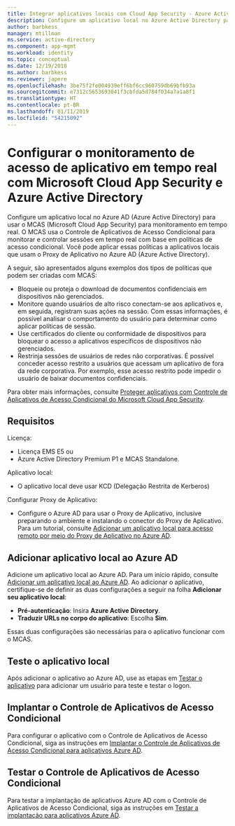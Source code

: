 ```yaml
---
title: Integrar aplicativos locais com Cloud App Security - Azure Active Directory | Microsoft Docs
description: Configure um aplicativo local no Azure Active Directory para trabalhar com MCAS (Microsoft Cloud App Security). Use o Controle de Aplicativos de Acesso Condicional do MCAS para monitorar e controlar sessões em tempo real com base em políticas de acesso condicional. Você pode aplicar essas políticas a aplicativos locais que usam o Proxy de Aplicativo no Azure AD (Azure Active Directory).
author: barbkess
manager: mtillman
ms.service: active-directory
ms.component: app-mgmt
ms.workload: identity
ms.topic: conceptual
ms.date: 12/19/2018
ms.author: barbkess
ms.reviewer: japere
ms.openlocfilehash: 3be75f2fe004939eff6bf6cc960759db69bfb93a
ms.sourcegitcommit: e7312c5653693041f3cbfda5d784f034a7a1a8f1
ms.translationtype: HT
ms.contentlocale: pt-BR
ms.lasthandoff: 01/11/2019
ms.locfileid: "54215092"
---
```

# <a name="configure-real-time-application-access-monitoring-with-microsoft-cloud-app-security-and-azure-active-directory"></a>Configurar o monitoramento de acesso de aplicativo em tempo real com Microsoft Cloud App Security e Azure Active Directory
Configure um aplicativo local no Azure AD (Azure Active Directory) para usar o MCAS (Microsoft Cloud App Security) para monitoramento em tempo real. O MCAS usa o Controle de Aplicativos de Acesso Condicional para monitorar e controlar sessões em tempo real com base em políticas de acesso condicional. Você pode aplicar essas políticas a aplicativos locais que usam o Proxy de Aplicativo no Azure AD (Azure Active Directory).

A seguir, são apresentados alguns exemplos dos tipos de políticas que podem ser criadas com MCAS:

- Bloqueie ou proteja o download de documentos confidenciais em dispositivos não gerenciados.
- Monitore quando usuários de alto risco conectam-se aos aplicativos e, em seguida, registram suas ações na sessão. Com essas informações, é possível analisar o comportamento do usuário para determinar como aplicar políticas de sessão.
- Use certificados do cliente ou conformidade de dispositivos para bloquear o acesso a aplicativos específicos de dispositivos não gerenciados.
- Restrinja sessões de usuários de redes não corporativas. É possível conceder acesso restrito a usuários que acessam um aplicativo de fora da rede corporativa. Por exemplo, esse acesso restrito pode impedir o usuário de baixar documentos confidenciais.

Para obter mais informações, consulte [Proteger aplicativos com Controle de Aplicativos de Acesso Condicional do Microsoft Cloud App Security](/cloud-app-security/proxy-intro-aad).

## <a name="requirements"></a>Requisitos

Licença:

- Licença EMS E5 ou 
- Azure Active Directory Premium P1 e MCAS Standalone.

Aplicativo local:

- O aplicativo local deve usar KCD (Delegação Restrita de Kerberos)

Configurar Proxy de Aplicativo:

- Configure o Azure AD para usar o Proxy de Aplicativo, inclusive preparando o ambiente e instalando o conector do Proxy de Aplicativo. Para um tutorial, consulte [Adicionar um aplicativo local para acesso remoto por meio do Proxy de Aplicativo no Azure AD](application-proxy-add-on-premises-application.md). 

## <a name="add-on-premises-application-to-azure-ad"></a>Adicionar aplicativo local ao Azure AD

Adicione um aplicativo local ao Azure AD. Para um início rápido, consulte [Adicionar um aplicativo local ao Azure AD](application-proxy-add-on-premises-application.md#add-an-on-premises-app-to-azure-ad). Ao adicionar o aplicativo, certifique-se de definir as duas configurações a seguir na folha **Adicionar seu aplicativo local**:

- **Pré-autenticação**: Insira **Azure Active Directory**.
- **Traduzir URLs no corpo do aplicativo**: Escolha **Sim**.

Essas duas configurações são necessárias para o aplicativo funcionar com o MCAS.

## <a name="test-the-on-premises-application"></a>Teste o aplicativo local

Após adicionar o aplicativo ao Azure AD, use as etapas em [Testar o aplicativo](application-proxy-add-on-premises-application.md#test-the-application) para adicionar um usuário para teste e testar o logon. 

## <a name="deploy-conditional-access-app-control"></a>Implantar o Controle de Aplicativos de Acesso Condicional

Para configurar o aplicativo com o Controle de Aplicativos de Acesso Condicional, siga as instruções em [Implantar o Controle de Aplicativos de Acesso Condicional para aplicativos Azure AD](/cloud-app-security/proxy-deployment-aad).


## <a name="test-conditional-access-app-control"></a>Testar o Controle de Aplicativos de Acesso Condicional

Para testar a implantação de aplicativos Azure AD com o Controle de Aplicativos de Acesso Condicional, siga as instruções em [Testar a implantação para aplicativos Azure AD](/cloud-app-security/proxy-deployment-aad#test-the-deployment).





